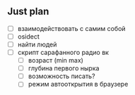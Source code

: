 ## Just plan
- [ ] взаимодействовать с самим собой
- [ ] osidect
- [ ] найти людей 
- [ ] скрипт сарафанного радио вк
	- [ ] возраст (min max)
	- [ ] глубина первого нырка
	- [ ] возможность писать? 
	- [ ] режим автооткрытия в браузере
